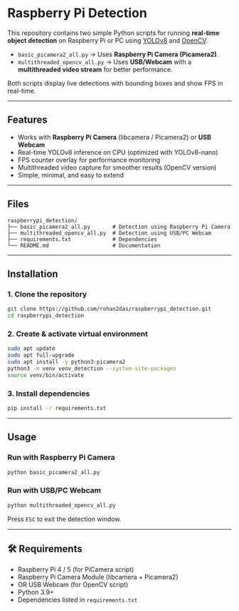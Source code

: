 # Raspberry Pi Detection

This repository contains two simple Python scripts for running **real-time object detection** on Raspberry Pi or PC using [YOLOv8](https://github.com/ultralytics/ultralytics) and [OpenCV](https://opencv.org/).  

- `basic_picamera2_all.py` → Uses **Raspberry Pi Camera (Picamera2)**.  
- `multithreaded_opencv_all.py` → Uses **USB/Webcam** with a **multithreaded video stream** for better performance.  

Both scripts display live detections with bounding boxes and show FPS in real-time.  

---

## Features
- Works with **Raspberry Pi Camera** (libcamera / Picamera2) or **USB Webcam**  
- Real-time YOLOv8 inference on CPU (optimized with YOLOv8-nano)  
- FPS counter overlay for performance monitoring  
- Multithreaded video capture for smoother results (OpenCV version)  
- Simple, minimal, and easy to extend  

---

## Files
```
raspberrypi_detection/
├── basic_picamera2_all.py       # Detection using Raspberry Pi Camera
├── multithreaded_opencv_all.py  # Detection using USB/PC Webcam
├── requirements.txt             # Dependencies
└── README.md                    # Documentation
```

---

## Installation

### 1. Clone the repository
```bash
git clone https://github.com/rohan2das/raspberrypi_detection.git
cd raspberrypi_detection
```

### 2. Create & activate virtual environment
```bash
sudo apt update
sudo apt full-upgrade
sudo apt install -y python3-picamera2
python3 -m venv venv_detection --system-site-packages 
source venv/bin/activate
```

### 3. Install dependencies
```bash
pip install -r requirements.txt
```

---

## Usage

### Run with Raspberry Pi Camera
```bash
python basic_picamera2_all.py
```

### Run with USB/PC Webcam
```bash
python multithreaded_opencv_all.py
```

Press `ESC` to exit the detection window.  

---

## 🛠️ Requirements
- Raspberry Pi 4 / 5 (for PiCamera script)  
- Raspberry Pi Camera Module (libcamera + Picamera2)  
- OR USB Webcam (for OpenCV script)  
- Python 3.9+  
- Dependencies listed in `requirements.txt` 